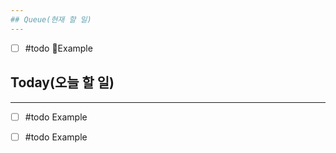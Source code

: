 ```yaml
---          
## Queue(현재 할 일)
---   
```

- [ ] #todo Example


## Today(오늘 할 일)
---   
- [ ] #todo Example
- [ ] #todo Example
  
